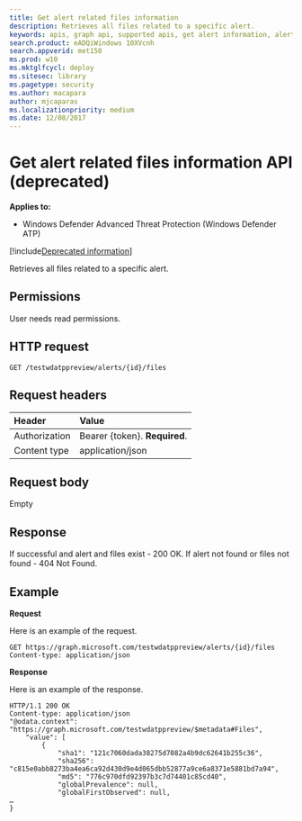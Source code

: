 ```yaml
---
title: Get alert related files information 
description: Retrieves all files related to a specific alert.
keywords: apis, graph api, supported apis, get alert information, alert information, related files
search.product: eADQiWindows 10XVcnh
search.appverid: met150
ms.prod: w10
ms.mktglfcycl: deploy
ms.sitesec: library
ms.pagetype: security
ms.author: macapara
author: mjcaparas
ms.localizationpriority: medium
ms.date: 12/08/2017
---
```


# Get alert related files information API (deprecated)

**Applies to:**

- Windows Defender Advanced Threat Protection (Windows Defender ATP)

[!include[Deprecated information](deprecate.md)]


Retrieves all files related to a specific alert.

## Permissions
User needs read permissions.

## HTTP request
```
GET /testwdatppreview/alerts/{id}/files
```

## Request headers

Header | Value 
:---|:---
Authorization | Bearer {token}. **Required**.
Content type | application/json


## Request body
Empty

## Response
If successful and alert and files exist - 200 OK.
If alert not found or files not found - 404 Not Found.


## Example

**Request**

Here is an example of the request.

```
GET https://graph.microsoft.com/testwdatppreview/alerts/{id}/files
Content-type: application/json
```

**Response**

Here is an example of the response.


```
HTTP/1.1 200 OK
Content-type: application/json
"@odata.context": "https://graph.microsoft.com/testwdatppreview/$metadata#Files",
    "value": [
        {
            "sha1": "121c7060dada38275d7082a4b9dc62641b255c36",
            "sha256": "c815e0abb8273ba4ea6ca92d430d9e4d065dbb52877a9ce6a8371e5881bd7a94",
            "md5": "776c970dfd92397b3c7d74401c85cd40",
            "globalPrevalence": null,
            "globalFirstObserved": null,
…
}

```
